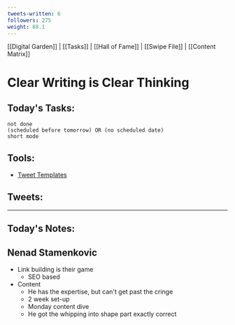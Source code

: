 ```yaml
---
tweets-written: 6
followers: 275
weight: 88.1
---
```

[[Digital Garden]] | [[Tasks]] | [[Hall of Fame]] | [[Swipe File]] | [[Content Matrix]]

# Clear Writing is Clear Thinking

## Today's Tasks:
```tasks
not done
(scheduled before tomorrow) OR (no scheduled date)
short mode
```

## Tools:
- [Tweet Templates](https://www.notion.so/100-Tweet-Templates-with-Examples-fbdcc37fc2e04447ac452d310094e9d1)

## Tweets:


---
## Today's Notes:

## Nenad Stamenkovic
- Link building is their game
	- SEO based
- Content
	- He has the expertise, but can't get past the cringe
	- 2 week set-up
	- Monday content dive
	- He got the whipping into shape part exactly correct